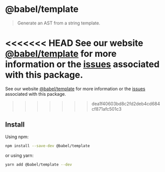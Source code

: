 # @babel/template

> Generate an AST from a string template.

<<<<<<< HEAD
See our website [@babel/template](https://babeljs.io/docs/en/next/babel-template.html) for more information or the [issues](https://github.com/babel/babel/issues?utf8=%E2%9C%93&q=is%3Aissue+label%3A%22pkg%3A%20template%22+is%3Aopen) associated with this package.
=======
See our website [@babel/template](https://babeljs.io/docs/en/babel-template) for more information or the [issues](https://github.com/babel/babel/issues?utf8=%E2%9C%93&q=is%3Aissue+label%3A%22pkg%3A%20template%22+is%3Aopen) associated with this package.
>>>>>>> dea1f40603bd8c2fd2deb4cd684cf871afc501c3

## Install

Using npm:

```sh
npm install --save-dev @babel/template
```

or using yarn:

```sh
yarn add @babel/template --dev
```
